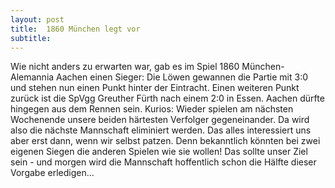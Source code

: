 ```yaml
---
layout: post
title:  1860 München legt vor
subtitle:  
---
```


Wie nicht anders zu erwarten war, gab es im Spiel 1860 München-Alemannia Aachen einen Sieger: Die Löwen gewannen die Partie mit 3:0 und stehen nun einen Punkt hinter der Eintracht. Einen weiteren Punkt zurück ist die SpVgg Greuther Fürth nach einem 2:0 in Essen. Aachen dürfte hingegen aus dem Rennen sein. Kurios: Wieder spielen am nächsten Wochenende unsere beiden härtesten Verfolger gegeneinander. Da wird also die nächste Mannschaft eliminiert werden. Das alles interessiert uns aber erst dann, wenn wir selbst patzen. Denn bekanntlich könnten bei zwei eigenen Siegen die anderen Spielen wie sie wollen! Das sollte unser Ziel sein - und morgen wird die Mannschaft hoffentlich schon die Hälfte dieser Vorgabe erledigen...



